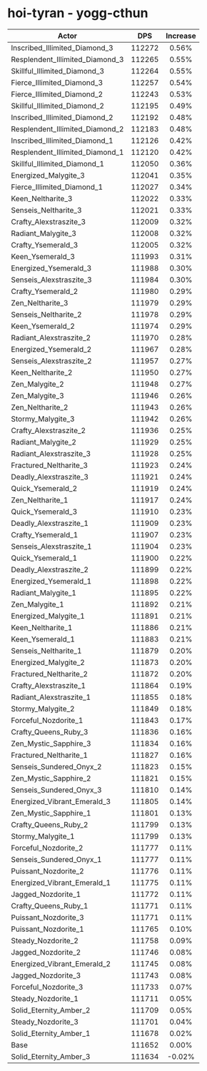 # hoi-tyran - yogg-cthun
| Actor | DPS | Increase |
|---|:---:|:---:|
|Inscribed_Illimited_Diamond_3|112272|0.56%|
|Resplendent_Illimited_Diamond_3|112265|0.55%|
|Skillful_Illimited_Diamond_3|112264|0.55%|
|Fierce_Illimited_Diamond_3|112257|0.54%|
|Fierce_Illimited_Diamond_2|112243|0.53%|
|Skillful_Illimited_Diamond_2|112195|0.49%|
|Inscribed_Illimited_Diamond_2|112192|0.48%|
|Resplendent_Illimited_Diamond_2|112183|0.48%|
|Inscribed_Illimited_Diamond_1|112126|0.42%|
|Resplendent_Illimited_Diamond_1|112120|0.42%|
|Skillful_Illimited_Diamond_1|112050|0.36%|
|Energized_Malygite_3|112041|0.35%|
|Fierce_Illimited_Diamond_1|112027|0.34%|
|Keen_Neltharite_3|112022|0.33%|
|Senseis_Neltharite_3|112021|0.33%|
|Crafty_Alexstraszite_3|112009|0.32%|
|Radiant_Malygite_3|112008|0.32%|
|Crafty_Ysemerald_3|112005|0.32%|
|Keen_Ysemerald_3|111993|0.31%|
|Energized_Ysemerald_3|111988|0.30%|
|Senseis_Alexstraszite_3|111984|0.30%|
|Crafty_Ysemerald_2|111980|0.29%|
|Zen_Neltharite_3|111979|0.29%|
|Senseis_Neltharite_2|111978|0.29%|
|Keen_Ysemerald_2|111974|0.29%|
|Radiant_Alexstraszite_2|111970|0.28%|
|Energized_Ysemerald_2|111967|0.28%|
|Senseis_Alexstraszite_2|111957|0.27%|
|Keen_Neltharite_2|111950|0.27%|
|Zen_Malygite_2|111948|0.27%|
|Zen_Malygite_3|111946|0.26%|
|Zen_Neltharite_2|111943|0.26%|
|Stormy_Malygite_3|111942|0.26%|
|Crafty_Alexstraszite_2|111936|0.25%|
|Radiant_Malygite_2|111929|0.25%|
|Radiant_Alexstraszite_3|111928|0.25%|
|Fractured_Neltharite_3|111923|0.24%|
|Deadly_Alexstraszite_3|111921|0.24%|
|Quick_Ysemerald_2|111919|0.24%|
|Zen_Neltharite_1|111917|0.24%|
|Quick_Ysemerald_3|111910|0.23%|
|Deadly_Alexstraszite_1|111909|0.23%|
|Crafty_Ysemerald_1|111907|0.23%|
|Senseis_Alexstraszite_1|111904|0.23%|
|Quick_Ysemerald_1|111900|0.22%|
|Deadly_Alexstraszite_2|111899|0.22%|
|Energized_Ysemerald_1|111898|0.22%|
|Radiant_Malygite_1|111895|0.22%|
|Zen_Malygite_1|111892|0.21%|
|Energized_Malygite_1|111891|0.21%|
|Keen_Neltharite_1|111886|0.21%|
|Keen_Ysemerald_1|111883|0.21%|
|Senseis_Neltharite_1|111879|0.20%|
|Energized_Malygite_2|111873|0.20%|
|Fractured_Neltharite_2|111872|0.20%|
|Crafty_Alexstraszite_1|111864|0.19%|
|Radiant_Alexstraszite_1|111855|0.18%|
|Stormy_Malygite_2|111849|0.18%|
|Forceful_Nozdorite_1|111843|0.17%|
|Crafty_Queens_Ruby_3|111836|0.16%|
|Zen_Mystic_Sapphire_3|111834|0.16%|
|Fractured_Neltharite_1|111827|0.16%|
|Senseis_Sundered_Onyx_2|111823|0.15%|
|Zen_Mystic_Sapphire_2|111821|0.15%|
|Senseis_Sundered_Onyx_3|111810|0.14%|
|Energized_Vibrant_Emerald_3|111805|0.14%|
|Zen_Mystic_Sapphire_1|111801|0.13%|
|Crafty_Queens_Ruby_2|111799|0.13%|
|Stormy_Malygite_1|111799|0.13%|
|Forceful_Nozdorite_2|111777|0.11%|
|Senseis_Sundered_Onyx_1|111777|0.11%|
|Puissant_Nozdorite_2|111776|0.11%|
|Energized_Vibrant_Emerald_1|111775|0.11%|
|Jagged_Nozdorite_1|111772|0.11%|
|Crafty_Queens_Ruby_1|111771|0.11%|
|Puissant_Nozdorite_3|111771|0.11%|
|Puissant_Nozdorite_1|111765|0.10%|
|Steady_Nozdorite_2|111758|0.09%|
|Jagged_Nozdorite_2|111746|0.08%|
|Energized_Vibrant_Emerald_2|111745|0.08%|
|Jagged_Nozdorite_3|111743|0.08%|
|Forceful_Nozdorite_3|111733|0.07%|
|Steady_Nozdorite_1|111711|0.05%|
|Solid_Eternity_Amber_2|111709|0.05%|
|Steady_Nozdorite_3|111701|0.04%|
|Solid_Eternity_Amber_1|111678|0.02%|
|Base|111652|0.00%|
|Solid_Eternity_Amber_3|111634|-0.02%|
